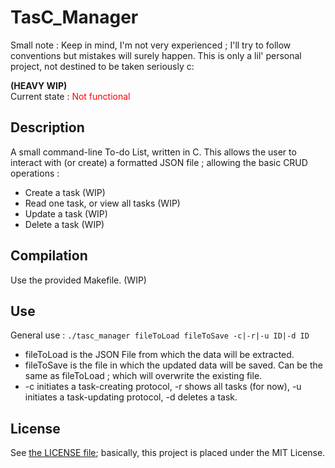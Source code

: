 # TasC_Manager
Small note : Keep in mind, I'm not very experienced ; I'll try to follow conventions but mistakes will surely happen. This is only a lil' personal project, not destined to be taken seriously c:

<b>(HEAVY WIP)</b>
<br/>Current state : <text style="color:red">Not functional</text> 
## Description
A small command-line To-do List, written in C. This allows the user to interact with (or create) a formatted JSON file ; allowing the basic CRUD operations :
- Create a task (WIP)
- Read one task, or view all tasks (WIP)
- Update a task (WIP)
- Delete a task (WIP)

## Compilation
Use the provided Makefile. (WIP)

## Use
General use :
`./tasc_manager fileToLoad fileToSave -c|-r|-u ID|-d ID`
- fileToLoad is the JSON File from which the data will be extracted.
- fileToSave is the file in which the updated data will be saved. Can be the same as fileToLoad ; which will overwrite the existing file.
- -c initiates a task-creating protocol, -r shows all tasks (for now), -u initiates a task-updating protocol, -d deletes a task.

## License
See [the LICENSE file](./LICENSE); basically, this project is placed under the MIT License.